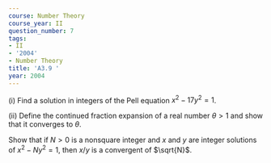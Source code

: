 ```yaml
---
course: Number Theory
course_year: II
question_number: 7
tags:
- II
- '2004'
- Number Theory
title: 'A3.9 '
year: 2004
---
```



(i) Find a solution in integers of the Pell equation $x^{2}-17 y^{2}=1$.

(ii) Define the continued fraction expansion of a real number $\theta>1$ and show that it converges to $\theta$.

Show that if $N>0$ is a nonsquare integer and $x$ and $y$ are integer solutions of $x^{2}-N y^{2}=1$, then $x / y$ is a convergent of $\sqrt{N}$.